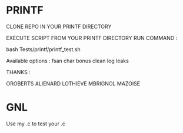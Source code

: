 # PRINTF

CLONE REPO IN YOUR PRINTF DIRECTORY

EXECUTE SCRIPT FROM YOUR PRINTF DIRECTORY
RUN COMMAND :

bash Tests/printf/printf_test.sh

Available options : 
fsan
char
bonus
clean
log
leaks

THANKS :

OROBERTS
ALIENARD
LOTHIEVE
MBRIGNOL
MAZOISE


# GNL

Use my .c to test your .c